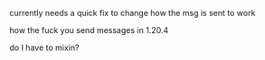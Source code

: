 currently needs a quick fix to change how the msg is sent to work


how the fuck you send messages in 1.20.4

do I have to mixin?
